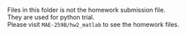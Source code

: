 Files in this folder is not the homework submission file.  
They are used for python trial.  
Please visit `MAE-259B/hw2_matlab` to see the homework files. 
